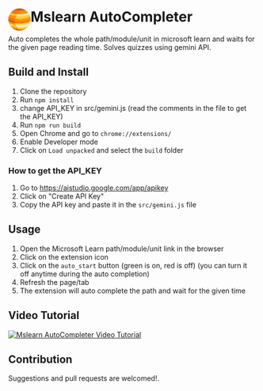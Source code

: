# <img src="public/icons/icon_48.png" width="45" align="left"> Mslearn AutoCompleter

Auto completes the whole path/module/unit in microsoft learn and waits for the given page reading time. Solves quizzes using gemini API. 

## Build and Install
1. Clone the repository
2. Run `npm install`
4. change API_KEY in src/gemini.js (read the comments in the file to get the API_KEY)
3. Run `npm run build`
4. Open Chrome and go to `chrome://extensions/`
5. Enable Developer mode
6. Click on `Load unpacked` and select the `build` folder

### How to get the API_KEY
1. Go to https://aistudio.google.com/app/apikey
2. Click on "Create API Key"
3. Copy the API key and paste it in the `src/gemini.js` file

## Usage

1. Open the Microsoft Learn path/module/unit link in the browser
2. Click on the extension icon
3. Click on the `auto_start` button (green is on, red is off) (you can turn it off anytime during the auto completion)
4. Refresh the page/tab
5. The extension will auto complete the path and wait for the given time

## Video Tutorial

[![Mslearn AutoCompleter Video Tutorial](https://img.youtube.com/vi/-eQJ-dSHHAo/0.jpg)](https://www.youtube.com/watch?v=-eQJ-dSHHAo)



## Contribution

Suggestions and pull requests are welcomed!.
